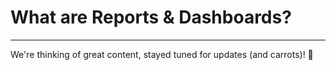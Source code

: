# What are Reports & Dashboards?

---

We're thinking of great content, stayed tuned for updates (and carrots)! :rabbit:

